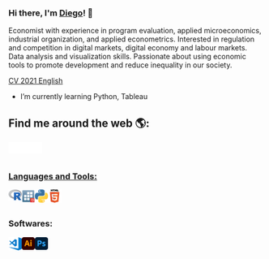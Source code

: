 
### Hi there, I'm <a href="https://diego-eco.github.io/" target="_blank">Diego</a>! 👋

Economist with experience in program evaluation, applied microeconomics, industrial organization, and applied econometrics. Interested in regulation and competition in digital markets, digital economy and labour markets. Data analysis and visualization skills. Passionate about using economic tools to promote development and reduce inequality in our society.  

<a href="https://diego-eco.github.io/Diego_Lopez_Tamayo_Resume.pdf" target="_blank">CV 2021 English</a>

- I’m currently learning Python, Tableau


## Find me around the web 🌎:
<a href="https://diego-eco.github.io/" target="_blank"><img align="left" alt="diego-eco.io" width="22px" src="https://github.com/Aakarsh-B/trying-repos/blob/master/www.svg" /></a>
<a href="https://www.linkedin.com/in/diegolopezt/" target="_blank"><img align="left" alt="Diego López | LinkedIn" width="22px" src="https://github.com/Aakarsh-B/trying-repos/blob/master/linkedin.svg" />
<a href="https://twitter.com/diego_lopezt" target="_blank"><img align="left" alt="Diego López | Twitter" width="22px" src="https://github.com/Aakarsh-B/trying-repos/blob/master/twitter.svg" />

<br />
<br />

### Languages and Tools:

<a href="https://www.r-project.org/" target="_blank"> <img align="left" alt="R" width="26px" src="https://github.com/diego-eco/diego-eco/blob/main/icons/Rlogo.png?raw=true"/> </a>
<a href="https://www.stata.com/" target="_blank"> <img align="left" alt="Stata" width="26px" src="https://github.com/diego-eco/diego-eco/blob/main/icons/stata.png?raw=true"/> </a>
<a href="https://www.python.org/" target="_blank"> <img align="left" alt="R" width="26px" src="https://github.com/Aakarsh-B/trying-repos/blob/master/python-5.svg?raw=true"/> </a>
<a href="https://www.w3.org/html/" target="_blank"><img align="left" alt="HTML5" width="26px" src="https://raw.githubusercontent.com/github/explore/80688e429a7d4ef2fca1e82350fe8e3517d3494d/topics/html/html.png" /></a>


<br />
<br />

### Softwares:

<img align="left" alt="Visual Studio Code" width="26px" src="https://raw.githubusercontent.com/github/explore/80688e429a7d4ef2fca1e82350fe8e3517d3494d/topics/visual-studio-code/visual-studio-code.png" />
<a href="https://www.adobe.com/in/products/illustrator.html" target="_blank"> <img align="left" alt="Illustrator" width="26px" src="https://github.com/Aakarsh-B/trying-repos/blob/master/illustrator.png?raw=true"/> </a> 
<a href="https://www.photoshop.com/en" target="_blank"> <img align="left" alt="Photoshop" width="26px" src="https://github.com/Aakarsh-B/trying-repos/blob/master/photoshop.png?raw=true"/> </a>


<br />
<br />

<!--
**diego-eco/diego-eco** is a ✨ _special_ ✨ repository because its `README.md` (this file) appears on your GitHub profile.

Here are some ideas to get you started:

- 🔭 I’m currently working on ...
- 🌱 I’m currently learning ...
- 👯 I’m looking to collaborate on ...
- 🤔 I’m looking for help with ...
- 💬 Ask me about ...
- 📫 How to reach me: ...
- 😄 Pronouns: ...
- ⚡ Fun fact: ...
-->
